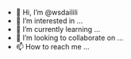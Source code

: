 - 👋 Hi, I’m @wsdailili
- 👀 I’m interested in ...
- 🌱 I’m currently learning ...
- 💞️ I’m looking to collaborate on ...
- 📫 How to reach me ...

<!---
wsdailili/wsdailili is a ✨ special ✨ repository because its `README.md` (this file) appears on your GitHub profile.
You can click the Preview link to take a look at your changes.
--->
